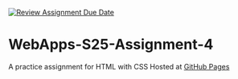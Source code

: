 [![Review Assignment Due Date](https://classroom.github.com/assets/deadline-readme-button-22041afd0340ce965d47ae6ef1cefeee28c7c493a6346c4f15d667ab976d596c.svg)](https://classroom.github.com/a/kPVgOXum)
# WebApps-S25-Assignment-4
A practice assignment for HTML with CSS
Hosted at [GitHub Pages](https://44-563-webapps-s25.github.io/44563-webapps-s25-assignment4-pages-vipul0999/)

